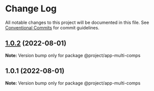 # Change Log

All notable changes to this project will be documented in this file.
See [Conventional Commits](https://conventionalcommits.org) for commit guidelines.

## [1.0.2](https://gitee.com/sparkparis123/lerna-cli/compare/@project/app-multi-comps@1.0.1...@project/app-multi-comps@1.0.2) (2022-08-01)

**Note:** Version bump only for package @project/app-multi-comps





## 1.0.1 (2022-08-01)

**Note:** Version bump only for package @project/app-multi-comps
